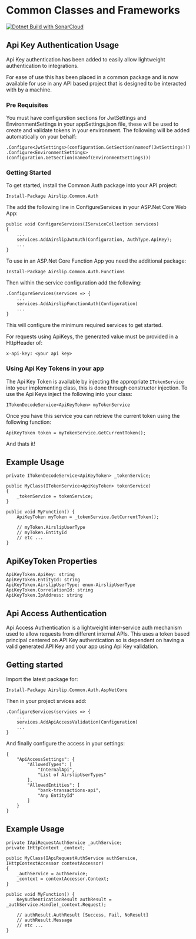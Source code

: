 # Common Classes and Frameworks

[![Dotnet Build with SonarCloud](https://github.com/airslip-ltd/common/actions/workflows/dotnet-build-sonarcloud.yml/badge.svg)](https://github.com/airslip-ltd/common/actions/workflows/dotnet-build-sonarcloud.yml)

## Api Key Authentication Usage

Api Key authentication has been added to easily allow lightweight authentication to integrations.

For ease of use this has been placed in a common package and is now available for use in any API based project that is designed to be interacted with by a machine.

### Pre Requisites

You must have configurstion sections for JwtSettings and EnvironmentSettings in your appSettings.json file, these will be used to create and validate tokens in your environment. The following will be added automatically on your behalf:

    .Configure<JwtSettings>(configuration.GetSection(nameof(JwtSettings)))
    .Configure<EnvironmentSettings>(configuration.GetSection(nameof(EnvironmentSettings)))


### Getting Started

To get started, install the Common Auth package into your API project:

    Install-Package Airslip.Common.Auth

The add the following line in ConfigureServices in your ASP.Net Core Web App:

    public void ConfigureServices(IServiceCollection services)
    {
        ...
        services.AddAirslipJwtAuth(Configuration, AuthType.ApiKey);
        ...
    }


To use in an ASP.Net Core Function App you need the additional package:

    Install-Package Airslip.Common.Auth.Functions

Then within the service configuration add the following:

    .ConfigureServices(services => {
        ...
        services.AddAirslipFunctionAuth(Configuration)
        ...
    }


This will configure the minimum required services to get started.

For requests using ApiKeys, the generated value must be provided in a HttpHeader of:

    x-api-key: <your api key>

### Using Api Key Tokens in your app

The Api Key Token is available by injecting the appropriate `ITokenService` into your implementing class, this is done through constructor injection. To use the Api Keys inject the following into your class:

    ITokenDecodeService<ApiKeyToken> myTokenService

Once you have this service you can retrieve the current token using the following function:

    ApiKeyToken token = myTokenService.GetCurrentToken();

And thats it!

## Example Usage

    private ITokenDecodeService<ApiKeyToken> _tokenService;

    public MyClass(ITokenService<ApiKeyToken> tokenService)
    {
        _tokenService = tokenService;
    }

    public void MyFunction() {
        ApiKeyToken myToken = _tokenService.GetCurrentToken();

        // myToken.AirslipUserType
        // myToken.EntityId
        // etc ...
    }

## ApiKeyToken Properties

    ApiKeyToken.ApiKey: string
    ApiKeyToken.EntityId: string
    ApiKeyToken.AirslipUserType: enum-AirslipUserType
    ApiKeyToken.CorrelationId: string
    ApiKeyToken.IpAddress: string

## Api Access Authentication

Api Access Authentication is a lightweight inter-service auth mechanism used to allow requests from different internal APIs. This uses a token based principal centered on API Key authentication so is dependent on having a valid generated API Key and your app using Api Key validation.

## Getting started

Import the latest package for:

    Install-Package Airslip.Common.Auth.AspNetCore

Then in your project srvices add:

    .ConfigureServices(services => {
        ...
        services.AddApiAccessValidation(Configuration)
        ...
    }

And finally configure the access in your settings:

    {
        "ApiAccessSettings": {
            "AllowedTypes": [
                "InternalApi",
                "List of AirslipUserTypes"
            ],
            "AllowedEntities": [
                "bank-transactions-api",
                "Any EntityId"
            ]
        }
    }

## Example Usage

    private IApiRequestAuthService _authService;
    private IHttpContext _context;

    public MyClass(IApiRequestAuthService authService, IHttpContextAccessor contextAccessor)
    {
        _authService = authService;
        _context = contextAccessor.Context;
    }

    public void MyFunction() {
        KeyAuthenticationResult authResult = _authService.Handle(_context.Request);

        // authResult.AuthResult [Success, Fail, NoResult]
        // authResult.Message
        // etc ...
    }